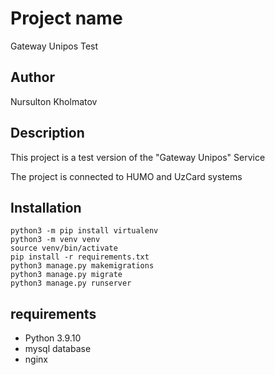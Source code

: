 # Project name
Gateway Unipos Test
## Author 
Nursulton Kholmatov


## Description
This project is a test version of the "Gateway Unipos" Service


The project is connected to HUMO and UzCard systems


## Installation
```
python3 -m pip install virtualenv
python3 -m venv venv
source venv/bin/activate
pip install -r requirements.txt
python3 manage.py makemigrations
python3 manage.py migrate
python3 manage.py runserver
```


## requirements
* Python 3.9.10
* mysql database
* nginx